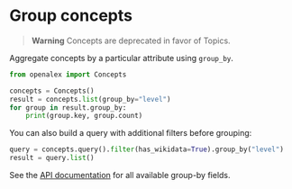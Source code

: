 # Group concepts

> **Warning**
> Concepts are deprecated in favor of Topics.

Aggregate concepts by a particular attribute using `group_by`.

```python
from openalex import Concepts

concepts = Concepts()
result = concepts.list(group_by="level")
for group in result.group_by:
    print(group.key, group.count)
```

You can also build a query with additional filters before grouping:

```python
query = concepts.query().filter(has_wikidata=True).group_by("level")
result = query.list()
```

See the [API documentation](https://docs.openalex.org/api-entities/concepts/group-concepts) for all available group-by fields.
